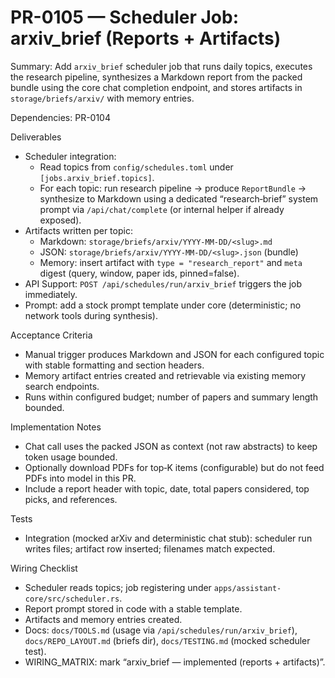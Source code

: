 # PR-0105 — Scheduler Job: arxiv_brief (Reports + Artifacts)

Summary: Add `arxiv_brief` scheduler job that runs daily topics, executes the research pipeline, synthesizes a Markdown report from the packed bundle using the core chat completion endpoint, and stores artifacts in `storage/briefs/arxiv/` with memory entries.

Dependencies: PR-0104

Deliverables
- Scheduler integration:
  - Read topics from `config/schedules.toml` under `[jobs.arxiv_brief.topics]`.
  - For each topic: run research pipeline → produce `ReportBundle` → synthesize to Markdown using a dedicated “research‑brief” system prompt via `/api/chat/complete` (or internal helper if already exposed).
- Artifacts written per topic:
  - Markdown: `storage/briefs/arxiv/YYYY-MM-DD/<slug>.md`
  - JSON: `storage/briefs/arxiv/YYYY-MM-DD/<slug>.json` (bundle)
  - Memory: insert artifact with `type = "research_report"` and `meta` digest (query, window, paper ids, pinned=false).
- API Support: `POST /api/schedules/run/arxiv_brief` triggers the job immediately.
- Prompt: add a stock prompt template under core (deterministic; no network tools during synthesis).

Acceptance Criteria
- Manual trigger produces Markdown and JSON for each configured topic with stable formatting and section headers.
- Memory artifact entries created and retrievable via existing memory search endpoints.
- Runs within configured budget; number of papers and summary length bounded.

Implementation Notes
- Chat call uses the packed JSON as context (not raw abstracts) to keep token usage bounded.
- Optionally download PDFs for top‑K items (configurable) but do not feed PDFs into model in this PR.
- Include a report header with topic, date, total papers considered, top picks, and references.

Tests
- Integration (mocked arXiv and deterministic chat stub): scheduler run writes files; artifact row inserted; filenames match expected.

Wiring Checklist
- Scheduler reads topics; job registering under `apps/assistant-core/src/scheduler.rs`.
- Report prompt stored in code with a stable template.
- Artifacts and memory entries created.
- Docs: `docs/TOOLS.md` (usage via `/api/schedules/run/arxiv_brief`), `docs/REPO_LAYOUT.md` (briefs dir), `docs/TESTING.md` (mocked scheduler test).
- WIRING_MATRIX: mark “arxiv_brief — implemented (reports + artifacts)”.

